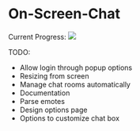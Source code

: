 # On-Screen-Chat

Current Progress:
![](/demo/in-progress.gif)

TODO:
- Allow login through popup options
- Resizing from screen
- Manage chat rooms automatically
- Documentation
- Parse emotes
- Design options page
- Options to customize chat box
